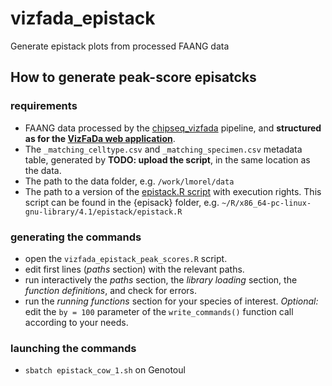# vizfada_epistack
Generate epistack plots from processed FAANG data

## How to generate peak-score episatcks 

### requirements
- FAANG data processed by the [chipseq_vizfada](https://github.com/GenEpi-GenPhySE/chipseq_vizfada) pipeline, and **structured as for the [VizFaDa web application](https://forgemia.inra.fr/laura.morel/vizfada-app)**.
- The `_matching_celltype.csv` and `_matching_specimen.csv` metadata table, generated by **TODO: upload the script**, in the same location as the data.
- The path to the data folder, e.g. `/work/lmorel/data`
- The path to a version of the [epistack.R script](https://github.com/GenEpi-GenPhySE/epistack/blob/master/inst/epistack.R) with execution rights. This script can be found in the {episack} folder, e.g. `~/R/x86_64-pc-linux-gnu-library/4.1/epistack/epistack.R`

### generating the commands
- open the `vizfada_epistack_peak_scores.R` script.
- edit first lines (*paths* section) with the relevant paths.
- run interactively the *paths* section, the *library loading* section, the *function definitions*, and check for errors.
- run the *running functions* section for your species of interest. *Optional:* edit the `by = 100` parameter of the `write_commands()` function call according to your needs.

### launching the commands
- `sbatch epistack_cow_1.sh` on Genotoul


